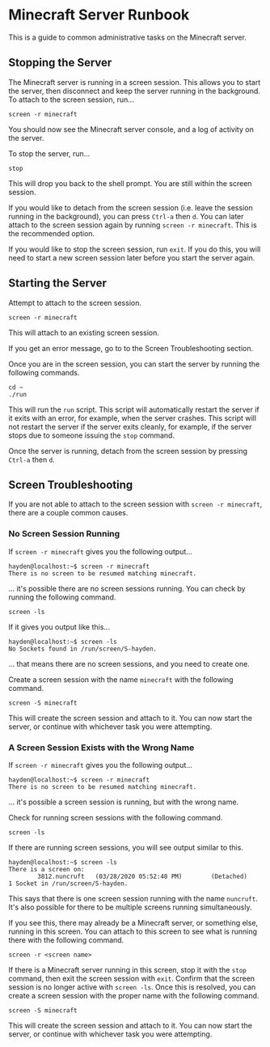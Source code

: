 # Minecraft Server Runbook

This is a guide to common administrative tasks on the Minecraft server.

## Stopping the Server

The Minecraft server is running in a screen session.
This allows you to start the server, then disconnect and keep the server running in the background.
To attach to the screen session, run...

    screen -r minecraft

You should now see the Minecraft server console, and a log of activity on the server.

To stop the server, run...

    stop

This will drop you back to the shell prompt. You are still within the screen session.

If you would like to detach from the screen session (i.e. leave the session running in the background), you can press `Ctrl-a` then `d`.
You can later attach to the screen session again by running `screen -r minecraft`.
This is the recommended option.

If you would like to stop the screen session, run `exit`.
If you do this, you will need to start a new screen session later before you start the server again.

## Starting the Server

Attempt to attach to the screen session.

    screen -r minecraft

This will attach to an existing screen session.

If you get an error message, go to to the Screen Troubleshooting section.

Once you are in the screen session, you can start the server by running the following commands.

    cd ~
    ./run

This will run the `run` script.
This script will automatically restart the server if it exits with an error, for example, when the server crashes.
This script will not restart the server if the server exits cleanly, for example, if the server stops due to someone issuing the `stop` command.

Once the server is running, detach from the screen session by pressing `Ctrl-a` then `d`.

## Screen Troubleshooting

If you are not able to attach to the screen session with `screen -r minecraft`, there are a couple common causes.

### No Screen Session Running

If `screen -r minecraft` gives you the following output...

    hayden@localhost:~$ screen -r minecraft
    There is no screen to be resumed matching minecraft.

... it's possible there are no screen sessions running.
You can check by running the following command.

    screen -ls

If it gives you output like this...

    hayden@localhost:~$ screen -ls
    No Sockets found in /run/screen/S-hayden.

... that means there are no screen sessions, and you need to create one.

Create a screen session with the name `minecraft` with the following command.

    screen -S minecraft

This will create the screen session and attach to it.
You can now start the server, or continue with whichever task you were attempting.

### A Screen Session Exists with the Wrong Name

If `screen -r minecraft` gives you the following output...

    hayden@localhost:~$ screen -r minecraft
    There is no screen to be resumed matching minecraft.

... it's possible a screen session is running, but with the wrong name.

Check for running screen sessions with the following command.

    screen -ls

If there are running screen sessions, you will see output similar to this.

    hayden@localhost:~$ screen -ls
    There is a screen on:
            3812.nuncruft   (03/28/2020 05:52:48 PM)        (Detached)
    1 Socket in /run/screen/S-hayden.

This says that there is one screen session running with the name `nuncruft`.
It's also possible for there to be multiple screens running simultaneously.

If you see this, there may already be a Minecraft server, or something else, running in this screen.
You can attach to this screen to see what is running there with the following command.

    screen -r <screen name>

If there is a Minecraft server running in this screen, stop it with the `stop` command, then exit the screen session with `exit`.
Confirm that the screen session is no longer active with `screen -ls`.
Once this is resolved, you can create a screen session with the proper name with the following command.

    screen -S minecraft

This will create the screen session and attach to it.
You can now start the server, or continue with whichever task you were attempting.
